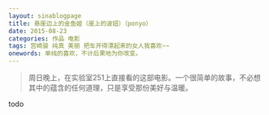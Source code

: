 ```yaml
---
layout: sinablogpage
title: 悬崖边上的金鱼姬（崖上的波妞）（ponyo）
date: 2015-08-23
categories: 作品 电影 
tags: 宫崎骏 纯真 美丽 把车开得漂起来的女人我喜欢~~
onewords: 单纯的喜欢，不计后果地为你改变。
---
```

> 周日晚上，在实验室251上直接看的这部电影。一个很简单的故事，不必想其中的蕴含的任何道理，只是享受那份美好与温暖。

todo



